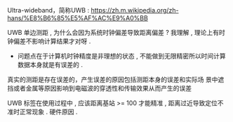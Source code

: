 Ultra-wideband，简称UWB : https://zh.m.wikipedia.org/zh-hans/%E8%B6%85%E5%AF%AC%E9%A0%BB


UWB 单边测距 , 为什么会因为系统时钟偏差导致距离偏差 ? 我理解 , 理论上有时钟偏差不影响计算结果才对呀 .
- 问题点在于计算机时钟精度是非理想的状态 , 不能做到无限精密所以时间计算数据本身就是有误差的 . 

真实的测距是存在误差的，产生误差的原因包括测距本身的误差和实际场 景中遮挡或者金属等原因影响到电磁波的穿透性和传输效果从而产生的误差

UWB 标签在使用过程中 , 应该距离基站 >= 100 才能精准 , 距离过近导致定位不准时正常现象 . 硬件原因 . 